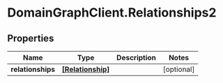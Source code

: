 # DomainGraphClient.Relationships2

## Properties
Name | Type | Description | Notes
------------ | ------------- | ------------- | -------------
**relationships** | [**[Relationship]**](Relationship.md) |  | [optional] 


